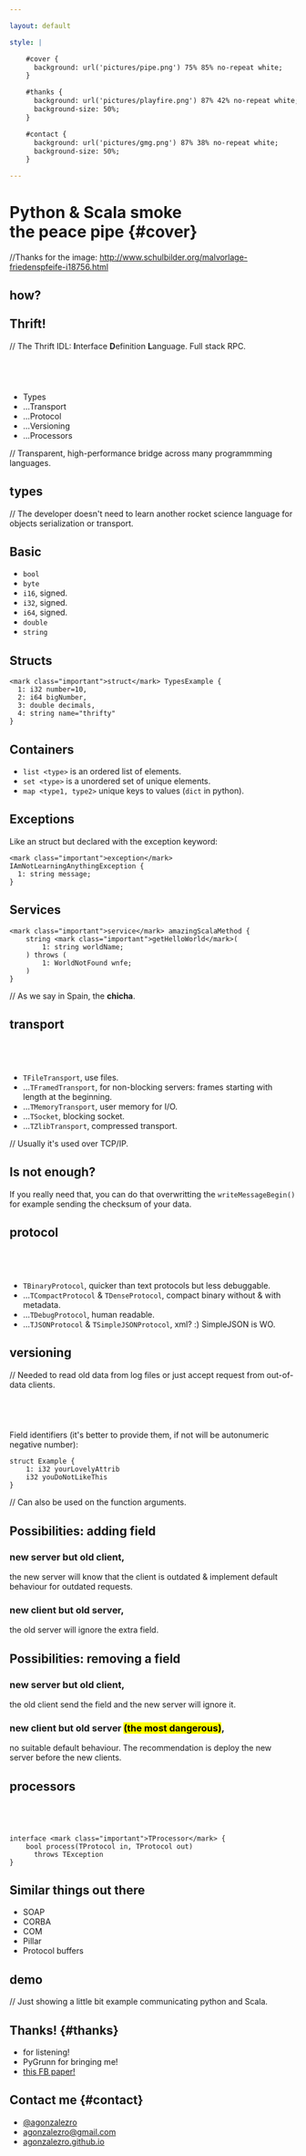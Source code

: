 ```yaml
---

layout: default

style: |

    #cover {
      background: url('pictures/pipe.png') 75% 85% no-repeat white;
    }

    #thanks {
      background: url('pictures/playfire.png') 87% 42% no-repeat white;
      background-size: 50%;
    }

    #contact {
      background: url('pictures/gmg.png') 87% 38% no-repeat white;
      background-size: 50%;
    }

---
```


# Python & Scala smoke <br> the peace pipe {#cover}

//Thanks for the image: http://www.schulbilder.org/malvorlage-friedenspfeife-i18756.html


## **how?<br><br>Thrift!**

// The Thrift IDL: **I**nterface **D**efinition **L**anguage. Full stack RPC.


## &nbsp;

- Types
- …Transport
- …Protocol
- …Versioning
- …Processors

// Transparent, high-performance bridge across many programmming languages.




## **types**

// The developer doesn't need to learn another rocket science language for objects serialization or transport.

## Basic

- `bool`
- `byte`
- `i16`, signed.
- `i32`, signed.
- `i64`, signed.
- `double`
- `string`

## Structs

    <mark class="important">struct</mark> TypesExample {
      1: i32 number=10,
      2: i64 bigNumber,
      3: double decimals,
      4: string name="thrifty"
    }

## Containers

- `list <type>` is an ordered list of elements.
- `set <type>` is a unordered set of unique elements.
- `map <type1, type2>` unique keys to values (`dict` in python).

## Exceptions

Like an struct but declared with the exception keyword:

    <mark class="important">exception</mark> IAmNotLearningAnythingException {
      1: string message;
    }

## Services

    <mark class="important">service</mark> amazingScalaMethod {
        string <mark class="important">getHelloWorld</mark>(
            1: string worldName;
        ) throws (
            1: WorldNotFound wnfe;
        )
    }

// As we say in Spain, the **chicha**.




## **transport**

## &nbsp;

- `TFileTransport`, use files.
- …`TFramedTransport`, for non-blocking servers: frames starting with length at the beginning.
- …`TMemoryTransport`, user memory for I/O.
- …`TSocket`, blocking socket.
- …`TZlibTransport`, compressed transport.

// Usually it's used over TCP/IP.

## Is not enough?

If you really need that, you can do that overwritting the `writeMessageBegin()`
for example sending the checksum of your data.




## **protocol**

## &nbsp;

- `TBinaryProtocol`, quicker than text protocols but less debuggable.
- …`TCompactProtocol` & `TDenseProtocol`, compact binary without & with metadata.
- …`TDebugProtocol`, human readable.
- …`TJSONProtocol` & `TSimpleJSONProtocol`, xml? :) SimpleJSON is WO.




## **versioning**

// Needed to read old data from log files or just accept request from
out-of-data clients.

## &nbsp;

Field identifiers (it's better to provide them, if not will be autonumeric
negative number):

    struct Example {
        1: i32 yourLovelyAttrib
        i32 youDoNotLikeThis
    }

// Can also be used on the function arguments.

## Possibilities: adding field

### new server but old client,

the new server will know that the client is outdated & implement default
behaviour for outdated requests.

### new client but old server,

the old server will ignore the extra field.

## Possibilities: removing a field

### new server but old client,

the old client send the field and the new server will ignore it.

### new client but old server <mark>(the most dangerous)</mark>,

no suitable default behaviour. The recommendation is deploy the new server
before the new clients.




## **processors**

## &nbsp;

    interface <mark class="important">TProcessor</mark> {
        bool process(TProtocol in, TProtocol out)
          throws TException
    }

## Similar things out there

- SOAP
- CORBA
- COM
- Pillar
- Protocol buffers




## **demo**

// Just showing a little bit example communicating python and Scala.




## Thanks! {#thanks}

- for listening!
- PyGrunn for bringing me!
- [this FB paper!](http://thrift.apache.org/static/files/thrift-20070401.pdf)




## Contact me {#contact}

- [@agonzalezro](http://twitter.com/agonzalezro)
- [agonzalezro@gmail.com](mailto://agonzalezro@gmail.com)
- [agonzalezro.github.io](http://agonzalezro.github.io)
